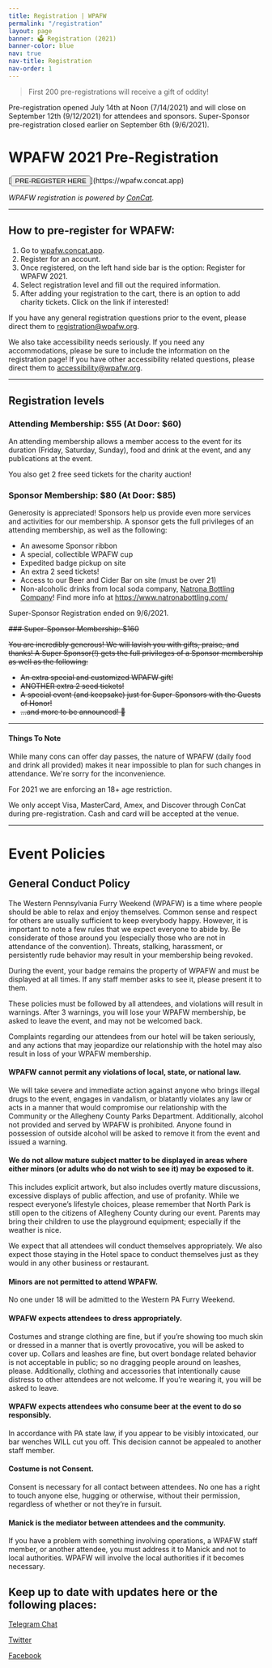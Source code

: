 ```yaml
---
title: Registration | WPAFW
permalink: "/registration"
layout: page
banner: 🗳 Registration (2021)
banner-color: blue
nav: true
nav-title: Registration
nav-order: 1
---
```


> First 200 pre-registrations will receive a gift of oddity!

Pre-registration opened July 14th at Noon (7/14/2021) and will close on September 12th (9/12/2021) for attendees and sponsors. Super-Sponsor pre-registration closed earlier on September 6th (9/6/2021). 

# WPAFW 2021 Pre-Registration 

<div class="buttons">
  [<button class="button is-link">PRE-REGISTER HERE</button>](https://wpafw.concat.app)
</div>

_WPAFW registration is powered by [ConCat](https://concat.app)._

---

## How to pre-register for WPAFW:

1. Go to [wpafw.concat.app](https://wpafw.concat.app).
2. Register for an account.
3. Once registered, on the left hand side bar is the option: Register for WPAFW 2021.
4. Select registration level and fill out the required information.
5. After adding your registration to the cart, there is an option to add charity tickets. Click on the link if interested!

If you have any general registration questions prior to the event, please direct them to [registration@wpafw.org](mailto:registration@wpafw.org).

We also take accessibility needs seriously. If you need any accommodations, please be sure to include the information on the registration page! If you have other accessibility related questions, please direct them to [accessibility@wpafw.org](mailto:accessibility@wpafw.org).

---

## Registration levels

### Attending Membership: $55 (At Door: $60)

An attending membership allows a member access to the event for its duration (Friday, Saturday, Sunday), food and drink at the event, and any publications at the event.

You also get 2 free seed tickets for the charity auction!

### Sponsor Membership: $80 (At Door: $85)

Generosity is appreciated! Sponsors help us provide even more services and activities for our membership. A sponsor gets the full privileges of an attending membership, as well as the following:

- An awesome Sponsor ribbon
- A special, collectible WPAFW cup
- Expedited badge pickup on site
- An extra 2 seed tickets!
- Access to our Beer and Cider Bar on site (must be over 21)
- Non-alcoholic drinks from local soda company, [Natrona Bottling Company](https://www.natronabottling.com/)! Find more info at https://www.natronabottling.com/

Super-Sponsor Registration ended on 9/6/2021. 

~~### Super-Sponsor Membership: $160~~

~~You are incredibly generous! We will lavish you with gifts, praise, and thanks! A Super Sponsor(!) gets the full privileges of a Sponsor membership as well as the following:~~

- ~~An extra special and customized WPAFW gift!~~
- ~~ANOTHER extra 2 seed tickets!~~
- ~~A special event (and keepsake) just for Super-Sponsors with the Guests of Honor!~~
- ~~...and more to be announced! 🤯~~

---

#### Things To Note

While many cons can offer day passes, the nature of WPAFW (daily food and drink all provided) makes it near impossible to plan for such changes in attendance.  We're sorry for the inconvenience.

For 2021 we are enforcing an 18+ age restriction.

We only accept Visa, MasterCard, Amex, and Discover through ConCat during pre-registration. Cash and card will be accepted at the venue.

---

# Event Policies

## General Conduct Policy

The Western Pennsylvania Furry Weekend (WPAFW) is a time where people should be able to relax and enjoy themselves. Common sense and respect for others are usually sufficient to keep everybody happy. However, it is important to note a few rules that we expect everyone to abide by. Be considerate of those around you (especially those who are not in attendance of the convention). Threats, stalking, harassment, or persistently rude behavior may result in your membership being revoked.

During the event, your badge remains the property of WPAFW and must be displayed at all times. If any staff member asks to see it, please present it to them.

These policies must be followed by all attendees, and violations will result in warnings. After 3 warnings, you will lose your WPAFW membership, be asked to leave the event, and may not be welcomed back.

Complaints regarding our attendees from our hotel will be taken seriously, and any actions that may jeopardize our relationship with the hotel may also result in loss of your WPAFW membership.

#### WPAFW cannot permit any violations of local, state, or national law.

We will take severe and immediate action against anyone who brings illegal drugs to the event, engages in vandalism, or blatantly violates any law or acts in a manner that would compromise our relationship with the Community or the Allegheny County Parks Department. Additionally, alcohol not provided and served by WPAFW is prohibited. Anyone found in possession of outside alcohol will be asked to remove it from the event and issued a warning.

#### We do not allow mature subject matter to be displayed in areas where either minors (or adults who do not wish to see it) may be exposed to it.

This includes explicit artwork, but also includes overtly mature discussions, excessive displays of public affection, and use of profanity. While we respect everyone’s lifestyle choices, please remember that North Park is still open to the citizens of Allegheny County during our event. Parents may bring their children to use the playground equipment; especially if the weather is nice.

We expect that all attendees will conduct themselves appropriately. We also expect those staying in the Hotel space to conduct themselves just as they would in any other business or restaurant.

#### Minors are not permitted to attend WPAFW.

No one under 18 will be admitted to the Western PA Furry Weekend.

#### WPAFW expects attendees to dress appropriately.

Costumes and strange clothing are fine, but if you’re showing too much skin or dressed in a manner that is overtly provocative, you will be asked to cover up. Collars and leashes are fine, but overt bondage related behavior is not acceptable in public; so no dragging people around on leashes, please. Additionally, clothing and accessories that intentionally cause distress to other attendees are not welcome. If you’re wearing it, you will be asked to leave.

#### WPAFW expects attendees who consume beer at the event to do so responsibly.

In accordance with PA state law, if you appear to be visibly intoxicated, our bar wenches WILL cut you off. This decision cannot be appealed to another staff member.

#### Costume is not Consent.

Consent is necessary for all contact between attendees. No one has a right to touch anyone else, hugging or otherwise, without their permission, regardless of whether or not they’re in fursuit.

#### Manick is the mediator between attendees and the community.

If you have a problem with something involving operations, a WPAFW staff member, or another attendee, you must address it to Manick and not to local authorities. WPAFW will involve the local authorities if it becomes necessary.

## Keep up to date with updates here or the following places:

[<span class="fa-stack fa-1x registration-icons">
<i class="fas fa-circle fa-stack-2x"></i>
<i class="fab fa-telegram-plane fa-stack-1x fa-inverse"></i>
</span> Telegram Chat](https://t.me/wpafw)

[<span class="fa-stack fa-1x registration-icons">
<i class="fas fa-circle fa-stack-2x"></i>
<i class="fab fa-twitter fa-stack-1x fa-inverse"></i>
</span> Twitter](https://twitter.com/wpafw)

[<span class="fa-stack fa-1x registration-icons">
<i class="fas fa-circle fa-stack-2x"></i>
<i class="fab fa-facebook-f fa-stack-1x fa-inverse"></i>
</span> Facebook](https://www.facebook.com/wpafw)
